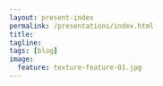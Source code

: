 ```yaml
---
layout: present-index
permalink: /presentations/index.html
title: 
tagline: 
tags: [blog]
image:
  feature: texture-feature-01.jpg
---
```

